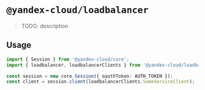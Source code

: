 # `@yandex-cloud/loadbalancer`

> TODO: description

## Usage

```ts
import { Session } from '@yandex-cloud/core';
import { loadbalancer, loadbalancerClients } from '@yandex-cloud/loadbalancer';

const session = new core.Session({ oauthToken: AUTH_TOKEN });
const client = session.client(loadbalancerClients.SomeServiceClient);

```
